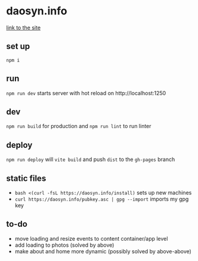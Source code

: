 # daosyn.info

[link to the site](https://daosyn.info)

## set up

`npm i`

## run

`npm run dev` starts server with hot reload on http://localhost:1250

## dev

`npm run build` for production and `npm run lint` to run linter

## deploy

`npm run deploy` will `vite build` and push `dist` to the `gh-pages` branch

## static files

- `bash <(curl -fsL https://daosyn.info/install)` sets up new machines
- `curl https://daosyn.info/pubkey.asc | gpg --import` imports my gpg key

## to-do

- move loading and resize events to content container/app level
- add loading to photos (solved by above)
- make about and home more dynamic (possibly solved by above-above)

